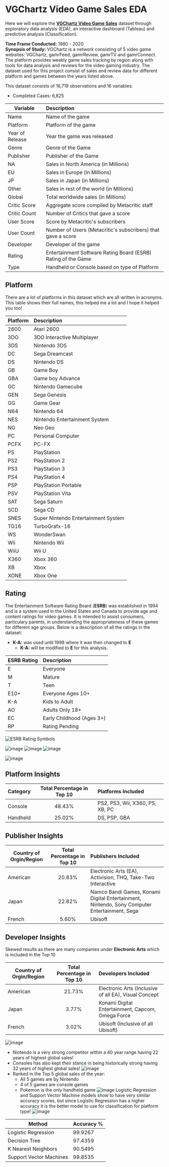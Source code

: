 # VGChartz Video Game Sales EDA

Here we will explore the  [**VGChartz Video Game Sales**](https://www.kaggle.com/datasets/sidtwr/videogames-sales-dataset?resource=download&select=Video_Games_Sales_as_at_22_Dec_2016.csv) dataset through exploratory data analysis (EDA), an interactive dashboard (Tableau) and predictive analysis (Classification).

**Time Frame Conducted:** 1980 - 2020   
**Synopsis of Study:** VGChartz is a network consisting of 5 video game websites: VGChartz, gamrFeed, gamrReview, gamrTV and gamrConnect. The platform provides weekly game sales tracking by region along with tools for data analysis and reviews for the video gaming industry. The dataset used for this project consist of sales and review data for different platform and games between the years listed above.

This dataset consists of 16,719 observations and 16 variables:
- Completed Cases: 6,825

Variable|Description
-|:---
Name|Name of the game
Platform|Platform of the game
Year of Release|Year the game was released
Genre|Genre of the Game
Publisher|Publisher of the Game
NA|Sales in North America (in Millions)
EU|Sales in Europe (in Millions)
JP|Sales in Japan (in Millions)
Other|Sales in rest of the world (in Millions)
Global|Total worldwide sales (in Millions)
Critic Score|Aggregate score compiled by Metacritic staff
Critic Count|Number of Critics that gave a score
User Score|Score by Metacritic's subscribers
User Count|Number of Users (Metacritic's subscribers) that gave a score
Developer|Developer of the game
Rating|Entertainment Software Rating Board (ESRB) Rating of the Game
Type|Handheld or Console based on type of Platform

## Platform

There are a lot of platforms in this dataset which are all written in acronyms. This table shows their full names, this helped me a lot and I hope it helped you too!

Platform|Description
-|:---
2600|Atari 2600
3DO|3DO Interactive Multiplayer
3DS|Nintendo 3DS
DC|Sega Dreamcast
DS|Nintendo DS
GB|Game Boy
GBA|Game boy Advance
GC|Nintendo Gamecube
GEN|Sega Genesis
GG|Game Gear
N64|Nintendo 64
NES|Nintendo Entertainment System
NG|Neo Geo
PC|Personal Computer
PCFX|PC-FX
PS|PlayStation
PS2|PlayStation 2
PS3|PlayStation 3
PS4|PlayStation 4
PSP|PlayStation Portable
PSV|PlayStation Vita
SAT|Sega Saturn
SCD|Sega CD
SNES|Super Nintendo Entertainment System
TG16|TurboGrafx-16
WS|WonderSwan
Wii|Nintendo Wii
WiiU|Wii U
X360|Xbox 360
XB|Xbox
XONE|Xbox One

## Rating

The Entertainment Software Rating Board (<b>ESRB</b>) was established in 1994 and is a system used in the United States and Canada to provide age and content ratings for video games. It is intended to assist consumers, particulary parents, in understanding the appropriateness of these games for different age groups. Below is a description of all the ratings in the dataset:
- <b>K-A:</b> was used until 1998 where it was then changed to <b>E</b>
  - <b>K-A:</b> will be modified to <b> E </b> for this analysis.

ESRB Rating|Description
-|:---
E|Everyone
M|Mature
T|Teen
E10+|Everyone Ages 10+
K-A|Kids to Adult
AO|Adults Only 18+
EC|Early Childhood (Ages 3+)
RP|Rating Pending

![ESRB Rating Symbols](https://github.com/heiditm/heiditm.github.io/assets/56846204/db37fd63-04c8-4428-a6ec-05ce9ffb8623)

![image](https://github.com/heiditm/heiditm.github.io/assets/56846204/6cedaa34-c08a-4a5e-89ba-685f8b7daa8b)
![image](https://github.com/heiditm/heiditm.github.io/assets/56846204/b58e497e-8069-45ee-910b-8aaa1ab69a51)
![image](https://github.com/heiditm/heiditm.github.io/assets/56846204/3264d421-8695-4fb6-b871-5458bf0d4db0)

![image](https://github.com/heiditm/heiditm.github.io/assets/56846204/fcc1ec3e-2663-48b3-aa82-31dffec909bd)

## Platform Insights

Category|Total Percentage in Top 10|Platforms Included
-|:-:|:-
Console|48.43%|PS2, PS3, Wii, X360, PS, XB, PC
Handheld| 25.02%|DS, PSP, GBA

## Publisher Insights

Country of Orgin/Region|Total Percentage in Top 10|Publishers Included
-|:-:|:-
American|20.83%|Electronic Arts (EA), Activision, THQ, Take-Two Interactive
Japan|22.82%|Namco Bandi Games, Konami Digital Entertainment, Nintendo, Sony Computer Entertainment, Sega
French|5.60%|Ubisoft

## Developer Insights
Skewed results as there are many companies under <b>Electronic Arts</b> which is included in the Top 10

Country of Orgin/Region|Total Percentage in Top 10|Developers Included
-|:-:|:-
American|21.73%|Electronic Arts (Inclusive of all EA), Visual Concept
Japan|3.77%|Konami Digital Entertainment, Capcom, Omega Force
French|3.02%|Ubisoft (Inclusive of all Ubisoft)

![image](https://github.com/heiditm/heiditm.github.io/assets/56846204/d17ead69-3f71-4075-8237-784e1881a061)
- Nintendo is a very strong competitor within a 40 year range having 22 years of highest global sales!
- Consoles has also kept their stance in being historically strong having 32 years of highest global sales!
![image](https://github.com/heiditm/heiditm.github.io/assets/56846204/f183700c-904b-4fcb-a150-ab30f24f035c)
- Ranked in the Top 5 global sales of the year:
  - All 5 games are by Nintendo
  - 4 of 5 games are console games
  - Pokemon is the only handheld game
![image](https://github.com/heiditm/heiditm.github.io/assets/56846204/5f26bc11-d40a-4c0a-a841-41e625e383a5)
Logistic Regression and Support Vector Machine models show to have very similar accuracy scores, but since Logistic Regression has a higher accuracy it is the better model to use for classification for platform type!
![image](https://github.com/heiditm/heiditm.github.io/assets/56846204/aed3a3bb-a6d1-4f9a-81bd-e91754432006)

Method|Accuracy %
-|-
Logistic Regression|99.9267
Decision Tree|97.4359
K Nearest Neighbors|90.5495
Support Vector Machines|99.8535
